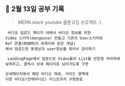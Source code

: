 ## 📆 2월 13일 공부 기록

> MERN stack youtube 클론코딩 프로젝트 :)

     비디오 업로드 페이지 내에서 비디오 정보를 위한
    Video 스키마(mongoose) 만들고 기존의 User스키마와
    Ref 연결(RDBMS의 외래키와 같은 개념)
    해서 업로드한 동영상과 user정보를 묶어서 관리하기

     LandingPage에서 업로드된 Video들의 List를 반응형 처리하여
    보여주고, 클릭시 상세 페이지로 넘어가도록 구현

    상세페이지에서 해당 비디오 재생, 사이드 영역에
    다른 비디오(전체비디오) 리스트까지 구현완료

